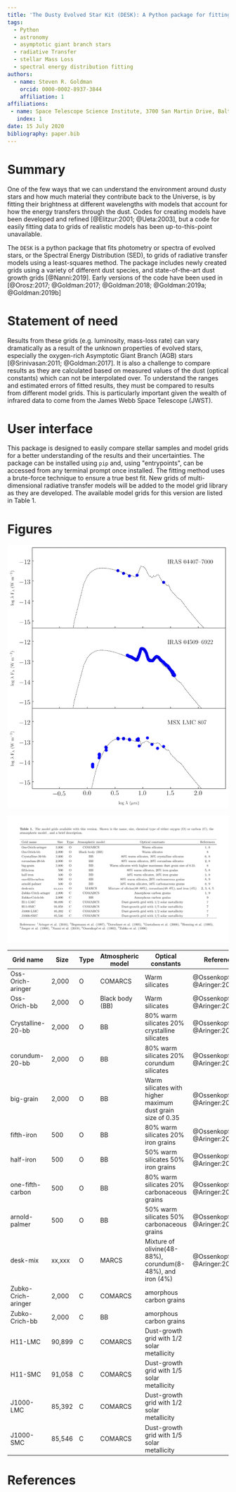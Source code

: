 ```yaml
---
title: 'The Dusty Evolved Star Kit (DESK): A Python package for fitting the Spectral Energy Distribution of Evolved Stars'
tags:
  - Python
  - astronomy
  - asymptotic giant branch stars
  - radiative Transfer
  - stellar Mass Loss
  - spectral energy distribution fitting
authors:
  - name: Steven R. Goldman
    orcid: 0000-0002-8937-3844
    affiliation: 1
affiliations:
 - name: Space Telescope Science Institute, 3700 San Martin Drive, Baltimore, MD 21218, USA
   index: 1
date: 15 July 2020
bibliography: paper.bib
---
```


# Summary

One of the few ways that we can understand the environment around dusty stars and how much material they contribute back to the Universe, is by fitting their brightness at different wavelengths with models that account for how the energy transfers through the dust. Codes for creating models have been developed and refined [@Elitzur:2001; @Ueta:2003], but a code for easily fitting data to grids of realistic models has been up-to-this-point unavailable.

The ``DESK`` is a python package that fits photometry or spectra of evolved stars, or the Spectral Energy Distribution (SED), to grids of radiative transfer models using a least-squares method. The package includes newly created grids using a variety of different dust species, and state-of-the-art dust growth grids [@Nanni:2019]. Early versions of the code have been used in [@Orosz:2017; @Goldman:2017; @Goldman:2018; @Goldman:2019a; @Goldman:2019b]

# Statement of need

Results from these grids (e.g. luminosity, mass-loss rate) can vary dramatically as a result of the unknown properties of evolved stars, especially the oxygen-rich Asymptotic Giant Branch (AGB) stars [@Srinivasan:2011; @Goldman:2017]. It is also a challenge to compare results as they are calculated based on measured values of the dust (optical constants) which can not be interpolated over. To understand the ranges and estimated errors of fitted results, they must be compared to results from different model grids. This is particularly important given the wealth of infrared data to come from the James Webb Space Telescope (JWST).


# User interface

This package is designed to easily compare stellar samples and model grids for a better understanding of the results and their uncertainties. The package can be installed using `pip` and, using "entrypoints", can be accessed from any terminal prompt once installed. The fitting method uses a brute-force technique to ensure a true best fit. New grids of multi-dimensional radiative transfer models will be added to the model grid library as they are developed. The available model grids for this version are listed in Table 1.

# Figures

![An example of three massive oxygen-rich AGB stars in the Large Magellanic Cloud (LMC) galaxy fit with the default oxygen-rich model grid (Oss-Orich-bb). These three example sources can be fit, and this figure can be created, using the command `desk fit` and then the command `desk sed`.  ](docs/example.png)

![](paper/joss_table.png)

| Grid name | Size | Type | Atmospheric model | Optical constants | References |
|-|-|-|-|-|-|
| Oss-Orich-aringer | 2,000 | O | COMARCS | Warm silicates | @Ossenkopf:1992; @Aringer:2016 |
| Oss-Orich-bb | 2,000 | O | Black body (BB) | Warm silicates | @Ossenkopf:1992; @Aringer:2016 |
| Crystalline-20-bb | 2,000 | O | BB | 80% warm silicates 20% crystalline silicates | @Ossenkopf:1992; @Aringer:2016 |
| corundum-20-bb | 2,000 | O | BB | 80% warm silicates 20% corundum silicates | @Ossenkopf:1992; @Aringer:2016 |
| big-grain | 2,000 | O | BB | Warm silicates with higher maximum dust grain size of 0.35 | @Ossenkopf:1992; @Aringer:2016 |
| fifth-iron | 500 | O | BB | 80% warm silicates 20% iron grains | @Ossenkopf:1992; @Aringer:2016 |
| half-iron | 500 | O | BB | 50% warm silicates 50% iron grains | @Ossenkopf:1992; @Aringer:2016 |
| one-fifth-carbon | 500 | O | BB | 80% warm silicates 20% carbonaceous grains | @Ossenkopf:1992; @Aringer:2016 |
| arnold-palmer | 500 | O | BB | 50% warm silicates 50% carbonaceous grains | @Ossenkopf:1992; @Aringer:2016 |
| desk-mix | xx,xxx | O | MARCS | Mixture of olivine(48-88%), corundum(8-48%), and iron (4%) | @Ossenkopf:1992; @Aringer:2016 |
| Zubko-Crich-aringer | 2,000 | C | COMARCS | amorphous carbon grains |  |
| Zubko-Crich-bb | 2,000 | C | BB | amorphous carbon grains |  |
| H11-LMC | 90,899 | C | COMARCS | Dust-growth grid with 1/2 solar metallicity |  |
| H11-SMC | 91,058 | C | COMARCS | Dust-growth grid with 1/5 solar metallicity |  |
| J1000-LMC | 85,392 | C | COMARCS | Dust-growth grid with 1/2 solar metallicity |  |
| J1000-SMC | 85,546 | C | COMARCS | Dust-growth grid with 1/5 solar metallicity |  |


# References
